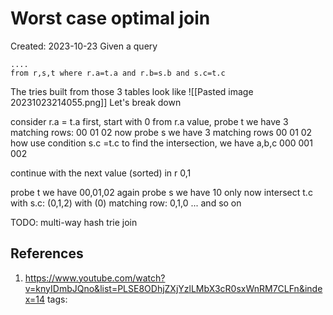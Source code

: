 # Worst case optimal join
Created: 2023-10-23
Given a query 
```
....
from r,s,t where r.a=t.a and r.b=s.b and s.c=t.c

```
The tries built from those 3 tables look like
![[Pasted image 20231023214055.png]]
Let's break down

consider r.a = t.a first, start with 0 from r.a value, probe t we have 3 matching rows:
00
01
02
now probe s we have 3 matching rows
00
01
02
how use condition s.c =t.c to find the intersection, we have
a,b,c
000
001
002

continue with the next value (sorted) in r 0,1

probe t we have 00,01,02 again
probe s we have 10 only
now intersect t.c with s.c: (0,1,2) with (0)
matching row: 0,1,0
... and so on

TODO: multi-way hash trie join







## References
1. https://www.youtube.com/watch?v=knyIDmbJQno&list=PLSE8ODhjZXjYzlLMbX3cR0sxWnRM7CLFn&index=14 
tags: 